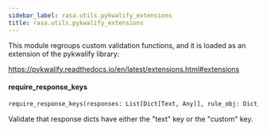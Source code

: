 ```yaml
---
sidebar_label: rasa.utils.pykwalify_extensions
title: rasa.utils.pykwalify_extensions
---
```

This module regroups custom validation functions, and it is
loaded as an extension of the pykwalify library:

https://pykwalify.readthedocs.io/en/latest/extensions.html#extensions

#### require\_response\_keys

```python
require_response_keys(responses: List[Dict[Text, Any]], rule_obj: Dict, path: Text) -> bool
```

Validate that response dicts have either the &quot;text&quot; key or the &quot;custom&quot; key.


